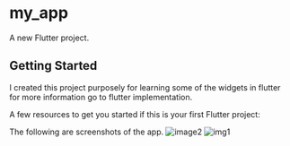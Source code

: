 # my_app

A new Flutter project.

## Getting Started

I created this project purposely  for learning  some of the widgets in  flutter  for more information  go  to  flutter implementation.

A few resources to get you started if this is your first Flutter project:

The following are screenshots of the app.
![image2](https://user-images.githubusercontent.com/61239366/233671196-e65924e8-97b3-4c2d-a224-90aaa46f5400.png)
![img1](https://user-images.githubusercontent.com/61239366/233671204-56d03422-bc4a-42a2-91d6-b539c5aaa9dd.png)
<!-- 
- [Lab: Write your first Flutter app](https://docs.flutter.dev/get-started/codelab)
- [Cookbook: Useful Flutter samples](https://docs.flutter.dev/cookbook)

For help getting started with Flutter development, view the
[online documentation](https://docs.flutter.dev/), which offers tutorials,
samples, guidance on mobile development, and a full API reference. -->

